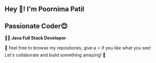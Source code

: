   Hey 👋!  I'm Poornima Patil
  ---
  Passionate Coder😊
  ---
 **👩‍💻 Java Full Stack Developer**

💬 Feel free to browse my repositories, give a ⭐ if you like what you see! Let's collaborate and build something amazing! 🌟

